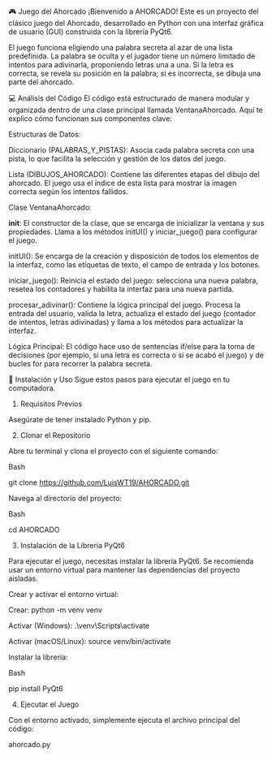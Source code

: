 🎮 Juego del Ahorcado
¡Bienvenido a AHORCADO!
Este es un proyecto del clásico juego del Ahorcado, desarrollado en Python con una interfaz gráfica de usuario (GUI) construida con la librería PyQt6.

El juego funciona eligiendo una palabra secreta al azar de una lista predefinida. La palabra se oculta y el jugador tiene un número limitado de intentos para adivinarla, proponiendo letras una a una. Si la letra es correcta, se revela su posición en la palabra; si es incorrecta, se dibuja una parte del ahorcado.

💻 Análisis del Código
El código está estructurado de manera modular y organizada dentro de una clase principal llamada VentanaAhorcado. Aquí te explico cómo funcionan sus componentes clave:

Estructuras de Datos:

Diccionario (PALABRAS_Y_PISTAS): Asocia cada palabra secreta con una pista, lo que facilita la selección y gestión de los datos del juego.

Lista (DIBUJOS_AHORCADO): Contiene las diferentes etapas del dibujo del ahorcado. El juego usa el índice de esta lista para mostrar la imagen correcta según los intentos fallidos.

Clase VentanaAhorcado:

__init__: El constructor de la clase, que se encarga de inicializar la ventana y sus propiedades. Llama a los métodos initUI() y iniciar_juego() para configurar el juego.

initUI(): Se encarga de la creación y disposición de todos los elementos de la interfaz, como las etiquetas de texto, el campo de entrada y los botones.

iniciar_juego(): Reinicia el estado del juego: selecciona una nueva palabra, resetea los contadores y habilita la interfaz para una nueva partida.

procesar_adivinar(): Contiene la lógica principal del juego. Procesa la entrada del usuario, valida la letra, actualiza el estado del juego (contador de intentos, letras adivinadas) y llama a los métodos para actualizar la interfaz.

Lógica Principal: El código hace uso de sentencias if/else para la toma de decisiones (por ejemplo, si una letra es correcta o si se acabó el juego) y de bucles for para recorrer la palabra secreta.

🚀 Instalación y Uso
Sigue estos pasos para ejecutar el juego en tu computadora.

1. Requisitos Previos

Asegúrate de tener instalado Python y pip.

2. Clonar el Repositorio

Abre tu terminal y clona el proyecto con el siguiente comando:

Bash

git clone https://github.com/LuisWT19/AHORCADO.git

Navega al directorio del proyecto:

Bash

cd AHORCADO

3. Instalación de la Librería PyQt6

Para ejecutar el juego, necesitas instalar la librería PyQt6. Se recomienda usar un entorno virtual para mantener las dependencias del proyecto aisladas.

Crear y activar el entorno virtual:

Crear: python -m venv venv

Activar (Windows): .\venv\Scripts\activate

Activar (macOS/Linux): source venv/bin/activate

Instalar la librería:

Bash

pip install PyQt6

4. Ejecutar el Juego

Con el entorno activado, simplemente ejecuta el archivo principal del código:


ahorcado.py
